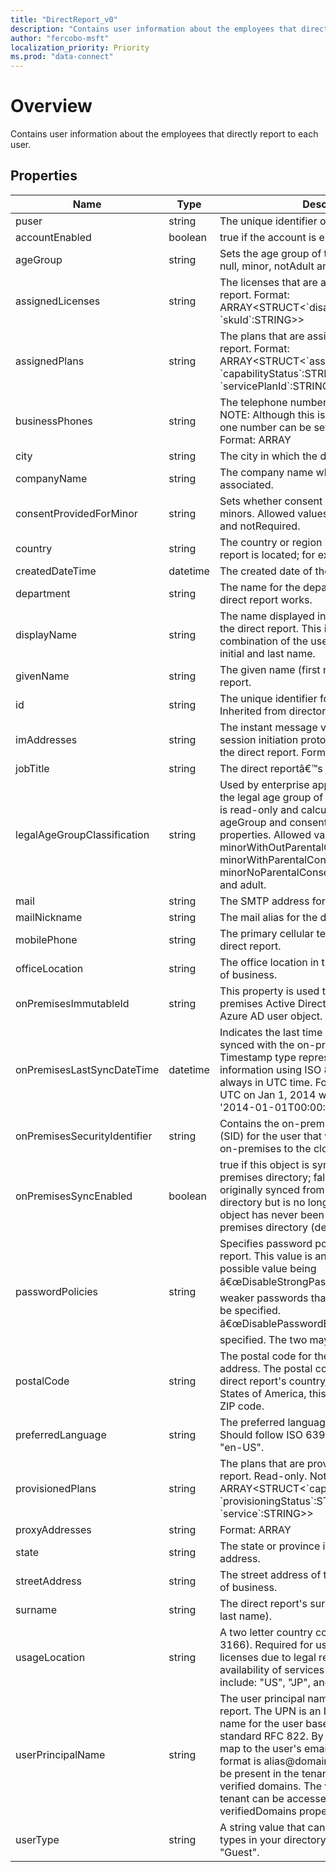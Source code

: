 ```yaml
---
title: "DirectReport_v0"
description: "Contains user information about the employees that directly report to each user."
author: "fercobo-msft"
localization_priority: Priority
ms.prod: "data-connect"
---
```


# Overview

Contains user information about the employees that directly report to each user.

## Properties

| Name                         | Type     | Description                                                                                                                                                                                                                                                                                                                                                                                                                         |
| ---------------------------- | -------- | ----------------------------------------------------------------------------------------------------------------------------------------------------------------------------------------------------------------------------------------------------------------------------------------------------------------------------------------------------------------------------------------------------------------------------------- |
| puser                         | string   | The unique identifier of the user.  
| accountEnabled               | boolean  | true if the account is enabled; otherwise, false.                                                                                                                                                                                                                                                                                                                                                                                   |
| ageGroup                     | string   | Sets the age group of the user. Allowed values: null, minor, notAdult and adult.                                                                                                                                                                                                                                                                                                                                                    |
| assignedLicenses             | string   | The licenses that are assigned to the direct report. Format: ARRAY<STRUCT<\`disabledPlans\`:ARRAY<STRING>, \`skuId\`:STRING>>                                                                                                                                                                                                                                                                                                       |
| assignedPlans                | string   | The plans that are assigned to the direct report. Format: ARRAY<STRUCT<\`assignedDateTime\`:STRING, \`capabilityStatus\`:STRING, \`service\`:STRING, \`servicePlanId\`:STRING>>                                                                                                                                                                                                                                                     |
| businessPhones               | string   | The telephone numbers of the direct report. NOTE: Although this is a string collection, only one number can be set for this property. Format: ARRAY<STRING>                                                                                                                                                                                                                                                                         |
| city                         | string   | The city in which the direct report is located.                                                                                                                                                                                                                                                                                                                                                                                     |
| companyName                  | string   | The company name which the direct report is associated.                                                                                                                                                                                                                                                                                                                                                                             |
| consentProvidedForMinor      | string   | Sets whether consent has been obtained for minors. Allowed values: null, granted, denied and notRequired.                                                                                                                                                                                                                                                                                                                           |
| country                      | string   | The country or region in which the direct report is located; for example, "US" or "UK".                                                                                                                                                                                                                                                                                                                                             |
| createdDateTime              | datetime | The created date of the user object.                                                                                                                                                                                                                                                                                                                                                                                                |
| department                   | string   | The name for the department in which the direct report works.                                                                                                                                                                                                                                                                                                                                                                       |
| displayName                  | string   | The name displayed in the address book for the direct report. This is usually the combination of the user's first name, middle initial and last name.                                                                                                                                                                                                                                                                               |
| givenName                    | string   | The given name (first name) of the direct report.                                                                                                                                                                                                                                                                                                                                                                                   |
| id                           | string   | The unique identifier for the direct report. Inherited from directoryObject.                                                                                                                                                                                                                                                                                                                                                        |
| imAddresses                  | string   | The instant message voice over IP (VOIP) session initiation protocol (SIP) addresses for the direct report. Format: ARRAY<STRING>                                                                                                                                                                                                                                                                                                   |
| jobTitle                     | string   | The direct reportâ€™s job title.                                                                                                                                                                                                                                                                                                                                                                                                    |
| legalAgeGroupClassification  | string   | Used by enterprise applications to determine the legal age group of the user. This property is read-only and calculated based on ageGroup and consentProvidedForMinor properties. Allowed values: null, minorWithOutParentalConsent, minorWithParentalConsent, minorNoParentalConsentRequired, notAdult and adult.                                                                                                                  |
| mail                         | string   | The SMTP address for the direct report.                                                                                                                                                                                                                                                                                                                                                                                             |
| mailNickname                 | string   | The mail alias for the direct report.                                                                                                                                                                                                                                                                                                                                                                                               |
| mobilePhone                  | string   | The primary cellular telephone number for the direct report.                                                                                                                                                                                                                                                                                                                                                                        |
| officeLocation               | string   | The office location in the direct report's place of business.                                                                                                                                                                                                                                                                                                                                                                       |
| onPremisesImmutableId        | string   | This property is used to associate an on-premises Active Directory user account to their Azure AD user object.                                                                                                                                                                                                                                                                                                                      |
| onPremisesLastSyncDateTime   | datetime | Indicates the last time at which the object was synced with the on-premises directory. The Timestamp type represents date and time information using ISO 8601 format and is always in UTC time. For example, midnight UTC on Jan 1, 2014 would look like this: '2014-01-01T00:00:00Z'.                                                                                                                                              |
| onPremisesSecurityIdentifier | string   | Contains the on-premises security identifier (SID) for the user that was synchronized from on-premises to the cloud.                                                                                                                                                                                                                                                                                                                |
| onPremisesSyncEnabled        | boolean  | true if this object is synced from an on-premises directory; false if this object was originally synced from an on-premises directory but is no longer synced; null if this object has never been synced from an on-premises directory (default).                                                                                                                                                                                   |
| passwordPolicies             | string   | Specifies password policies for the direct report. This value is an enumeration with one possible value being â€œDisableStrongPasswordâ€, which allows weaker passwords than the default policy to be specified. â€œDisablePasswordExpirationâ€ can also be specified. The two may be specified together.                                                                                                                         |
| postalCode                   | string   | The postal code for the direct report's postal address. The postal code is specific to the direct report's country/region. In the United States of America, this attribute contains the ZIP code.                                                                                                                                                                                                                                   |
| preferredLanguage            | string   | The preferred language for the direct report. Should follow ISO 639-1 Code; for example "en-US".                                                                                                                                                                                                                                                                                                                                    |
| provisionedPlans             | string   | The plans that are provisioned for the direct report. Read-only. Not nullable. Format: ARRAY<STRUCT<\`capabilityStatus\`:STRING, \`provisioningStatus\`:STRING, \`service\`:STRING>>                                                                                                                                                                                                                                                |
| proxyAddresses               | string   | Format: ARRAY<STRING>                                                                                                                                                                                                                                                                                                                                                                                                               |
| state                        | string   | The state or province in the direct report's address.                                                                                                                                                                                                                                                                                                                                                                               |
| streetAddress                | string   | The street address of the direct report's place of business.                                                                                                                                                                                                                                                                                                                                                                        |
| surname                      | string   | The direct report's surname (family name or last name).                                                                                                                                                                                                                                                                                                                                                                             |
| usageLocation                | string   | A two letter country code (ISO standard 3166). Required for users that will be assigned licenses due to legal requirement to check for availability of services in countries. Examples include: "US", "JP", and "GB". Not nullable.                                                                                                                                                                                                 |
| userPrincipalName            | string   | The user principal name (UPN) of the direct report. The UPN is an Internet-style login name for the user based on the Internet standard RFC 822. By convention, this should map to the user's email name. The general format is alias@domain, where domain must be present in the tenantâ€™s collection of verified domains. The verified domains for the tenant can be accessed from the verifiedDomains property of organization. |
| userType                     | string   | A string value that can be used to classify user types in your directory, such as "Member" and "Guest".                                                                                                                                                                                                                                                                                                                             |
